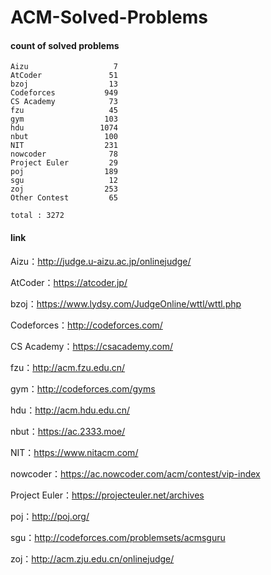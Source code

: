 ﻿# ACM-Solved-Problems

#### count of solved problems
	Aizu                   7
	AtCoder               51
	bzoj                  13
	Codeforces           949
	CS Academy            73
	fzu                   45
	gym                  103
	hdu                 1074
	nbut                 100
	NIT                  231
	nowcoder              78
	Project Euler         29
	poj                  189
	sgu                   12
	zoj                  253
	Other Contest         65

`total : 3272`


#### link

Aizu：http://judge.u-aizu.ac.jp/onlinejudge/

AtCoder：https://atcoder.jp/

bzoj：https://www.lydsy.com/JudgeOnline/wttl/wttl.php

Codeforces：http://codeforces.com/

CS Academy：https://csacademy.com/

fzu：http://acm.fzu.edu.cn/

gym：http://codeforces.com/gyms

hdu：http://acm.hdu.edu.cn/

nbut：https://ac.2333.moe/

NIT：https://www.nitacm.com/

nowcoder：https://ac.nowcoder.com/acm/contest/vip-index

Project Euler：https://projecteuler.net/archives

poj：http://poj.org/

sgu：http://codeforces.com/problemsets/acmsguru

zoj：http://acm.zju.edu.cn/onlinejudge/
